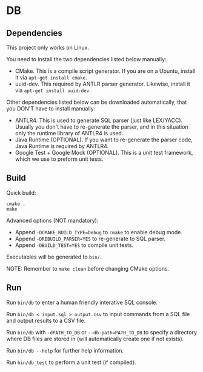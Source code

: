 # DB

## Dependencies

This project only works on Linux.

You need to install the two dependencies listed below manually:

- CMake. This is a compile script generator. If you are on a Ubuntu, install it via `apt-get install cmake`.
- uuid-dev. This required by ANTLR parser generator. Likewise, install it via `apt-get install uuid-dev`.

Other dependencies listed below can be downloaded automatically, that you DON'T have to install manually:

- ANTLR4. This is used to generate SQL parser (just like LEX/YACC). Usually you don't have to re-generate the parser, and in this situation only the runtime library of ANTLR4 is used.
- Java Runtime (OPTIONAL). If you want to re-generate the parser code, Java Runtime is required by ANTLR4.
- Google Test + Google Mock (OPTIONAL). This is a unit test framework, which we use to preform unit tests.

## Build

Quick build:

```
cmake .
make
```

Advanced options (NOT mandatory):

- Append `-DCMAKE_BUILD_TYPE=Debug` to `cmake` to enable debug mode.
- Append `-DREBUILD_PARSER=YES` to re-generate to SQL parser.
- Append `-DBUILD_TEST=YES` to compile unit tests.

Executables will be generated to `bin/`.

NOTE: Remember to `make clean` before changing CMake options.

## Run

Run `bin/db` to enter a human friendly interative SQL console.

Run `bin/db < input.sql > output.csv` to input commands from a SQL file and output results to a CSV file.

Run `bin/db` with `-dPATH_TO_DB` or `--db-path=PATH_TO_DB` to specify a directory where DB files are stored in (will automatically create one if not exists).

Run `bin/db --help` for further help information.

Run `bin/db_test` to perform a unit test (if compiled).
